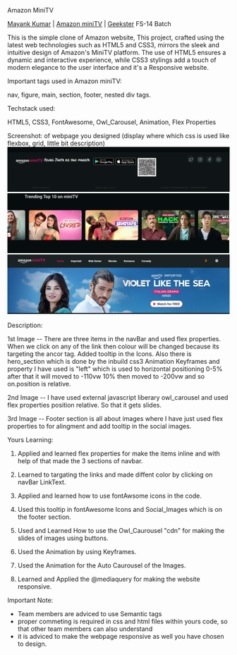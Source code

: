 Amazon MiniTV

[Mayank Kumar](https://www.linkedin.com/in/mayank-kumar-baa329217/) \| [Amazon miniTV](https://alex21c.github.io/AmazonClone/miniTV/index.html/) \| [Geekster](https://www.geekster.in/) FS-14 Batch

This is the simple clone of Amazon website, 
This project, crafted using the latest web technologies such as HTML5 and CSS3, mirrors the sleek and intuitive design of Amazon's MiniTV platform. The use of HTML5 ensures a dynamic and interactive experience, while CSS3 stylings add a touch of modern elegance to the user interface and it's a Responsive website.

Important tags used in Amazon miniTV:

nav, 
figure,
main,
section,
footer,
nested div tags.

Techstack used:

HTML5, CSS3, FontAwesome, Owl_Carousel, Animation, Flex Properties 

Screenshot:
of webpage you designed (display where which css is used like flexbox, grid, little bit description)
![Alt text](Image3.png) 
![Alt text](Image2.png) 
![Alt text](<Image1 (1).png>)

Description:

1st Image -- There are three items in the navBar and used flex properties. 
When we click on any of the link then colour will be changed because its targeting the ancor tag.
Added tooltip in the Icons.
Also there is hero_section which is done by the inbuild css3 Animation Keyframes and property I have used is "left"
which is used to horizontal positioning 0-5% after that it will moved to -110vw 10% then moved to -200vw and so on.position is relative. 

2nd Image -- I have used external javascript liberary owl_carousel and used flex properties position relative.
So that it gets slides.

3rd Image -- Footer section is all about images where I have just used flex properties to for alingment and add tooltip in the social images.

Yours Learning:

1.  Applied and learned flex properties for make the items inline and with help of that made the 3 sections of navbar.

2.  Learned to targating the links and made diffent color by clicking on navBar LinkText.

3.  Applied and learned how to use fontAwsome icons in the code.

4.  <span title="for tooltip"> Used this tooltip in fontAwesome Icons and Social_Images which is on the footer    section.

5.  Used and Learned How to use the Owl_Caurousel "cdn" for making the slides of images using buttons.

6.  Used the Animation by using Keyframes.

7.  Used the Animation for the Auto Caurousel of the Images.

8. Learned and Applied the @mediaquery for making the website responsive.

Important Note:

- Team members are adviced to use Semantic tags
- proper commeting is required in css and html files within yours code, so that other team members can also understand
- it is adviced to make the webpage responsive as well you have chosen to design.
